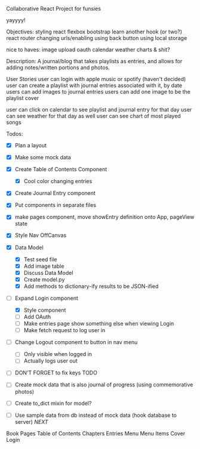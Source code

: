 Collaborative React Project for funsies

yayyyy!

Objectives:
  styling react
    flexbox
    bootstrap
  learn another hook (or two?)
  react router
  changing urls/enabling using back button
  using local storage
  
  nice to haves:
    image upload
    oauth
    calendar
    weather
    charts & shit?

Description:
    A journal/blog that takes playlists as entries, and allows for adding notes/written portions and photos.

User Stories
  user can login with apple music or spotify (haven't decided)
  user can create a playlist with journal entries associated with it, by date
  users can add images to journal entries
  users can add one image to be the playlist cover
  
  user can click on calendar to see playlist and journal entry for that day
  user can see weather for that day as well
  user can see chart of most played songs
  

Todos:
- [x] Plan a layout
- [x] Make some mock data
- [x] Create Table of Contents Component
  - [x] Cool color changing entries
- [x] Create Journal Entry component 
- [X] Put components in separate files
- [x] make pages component, move showEntry definition onto App, pageView state 
- [x] Style Nav OffCanvas
- [x] Data Model
  - [x] Test seed file
  - [x] Add image table
  - [x] Discuss Data Model
  - [x] Create model.py
  - [x] Add methods to dictionary-ify results to be JSON-ified

- [ ] Expand Login component
  - [x] Style component
  - [ ] Add OAuth
  - [ ] Make entries page show something else when viewing Login
  - [ ] Make fetch request to log user in
- [ ] Change Logout component to button in nav menu 
  - [ ] Only visible when logged in
  - [ ] Actually logs user out
- [ ] DON'T FORGET to fix keys TODO
- [ ] Create mock data that is also journal of progress (using commemorative photos)
- [ ] Create to_dict mixin for model?
- [ ] Use sample data from db instead of mock data  (hook database to server) *NEXT*


Book
  Pages
    Table of Contents
      Chapters
        Entries
    Menu
      Menu Items
Cover
  Login


  <!-- Co-authored-by: Katrina Huber-Juma <katrina.huber@gmail.com> -->